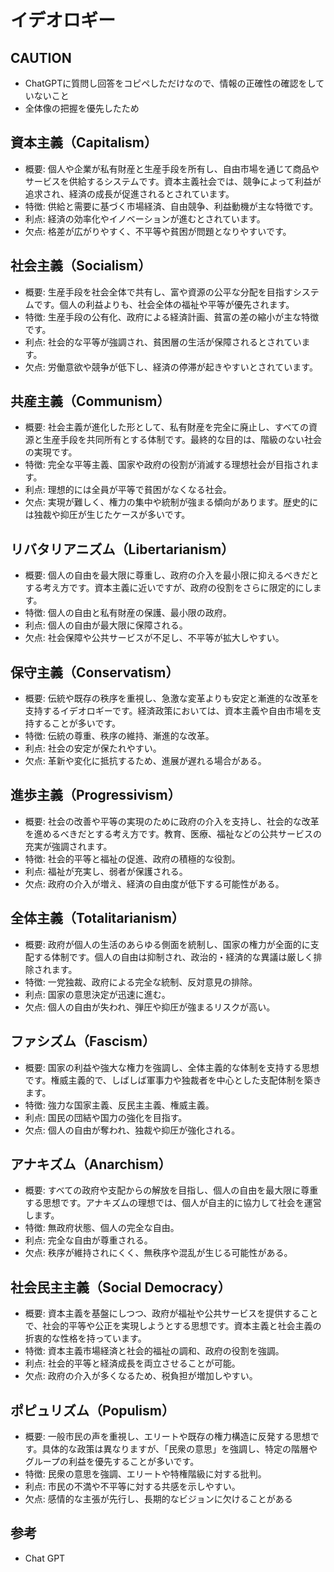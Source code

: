 # イデオロギー
## CAUTION
- ChatGPTに質問し回答をコピペしただけなので、情報の正確性の確認をしていないこと
- 全体像の把握を優先したため

## 資本主義（Capitalism）
- 概要: 個人や企業が私有財産と生産手段を所有し、自由市場を通じて商品やサービスを供給するシステムです。資本主義社会では、競争によって利益が追求され、経済の成長が促進されるとされています。
- 特徴: 供給と需要に基づく市場経済、自由競争、利益動機が主な特徴です。
- 利点: 経済の効率化やイノベーションが進むとされています。
- 欠点: 格差が広がりやすく、不平等や貧困が問題となりやすいです。

## 社会主義（Socialism）
- 概要: 生産手段を社会全体で共有し、富や資源の公平な分配を目指すシステムです。個人の利益よりも、社会全体の福祉や平等が優先されます。
- 特徴: 生産手段の公有化、政府による経済計画、貧富の差の縮小が主な特徴です。
- 利点: 社会的な平等が強調され、貧困層の生活が保障されるとされています。
- 欠点: 労働意欲や競争が低下し、経済の停滞が起きやすいとされています。

## 共産主義（Communism）
- 概要: 社会主義が進化した形として、私有財産を完全に廃止し、すべての資源と生産手段を共同所有とする体制です。最終的な目的は、階級のない社会の実現です。
- 特徴: 完全な平等主義、国家や政府の役割が消滅する理想社会が目指されます。
- 利点: 理想的には全員が平等で貧困がなくなる社会。
- 欠点: 実現が難しく、権力の集中や統制が強まる傾向があります。歴史的には独裁や抑圧が生じたケースが多いです。

## リバタリアニズム（Libertarianism）
- 概要: 個人の自由を最大限に尊重し、政府の介入を最小限に抑えるべきだとする考え方です。資本主義に近いですが、政府の役割をさらに限定的にします。
- 特徴: 個人の自由と私有財産の保護、最小限の政府。
- 利点: 個人の自由が最大限に保障される。
- 欠点: 社会保障や公共サービスが不足し、不平等が拡大しやすい。

## 保守主義（Conservatism）
- 概要: 伝統や既存の秩序を重視し、急激な変革よりも安定と漸進的な改革を支持するイデオロギーです。経済政策においては、資本主義や自由市場を支持することが多いです。
- 特徴: 伝統の尊重、秩序の維持、漸進的な改革。
- 利点: 社会の安定が保たれやすい。
- 欠点: 革新や変化に抵抗するため、進展が遅れる場合がある。

## 進歩主義（Progressivism）
- 概要: 社会の改善や平等の実現のために政府の介入を支持し、社会的な改革を進めるべきだとする考え方です。教育、医療、福祉などの公共サービスの充実が強調されます。
- 特徴: 社会的平等と福祉の促進、政府の積極的な役割。
- 利点: 福祉が充実し、弱者が保護される。
- 欠点: 政府の介入が増え、経済の自由度が低下する可能性がある。

## 全体主義（Totalitarianism）
- 概要: 政府が個人の生活のあらゆる側面を統制し、国家の権力が全面的に支配する体制です。個人の自由は抑制され、政治的・経済的な異議は厳しく排除されます。
- 特徴: 一党独裁、政府による完全な統制、反対意見の排除。
- 利点: 国家の意思決定が迅速に進む。
- 欠点: 個人の自由が失われ、弾圧や抑圧が強まるリスクが高い。

## ファシズム（Fascism）
- 概要: 国家の利益や強大な権力を強調し、全体主義的な体制を支持する思想です。権威主義的で、しばしば軍事力や独裁者を中心とした支配体制を築きます。
- 特徴: 強力な国家主義、反民主主義、権威主義。
- 利点: 国民の団結や国力の強化を目指す。
- 欠点: 個人の自由が奪われ、独裁や抑圧が強化される。

## アナキズム（Anarchism）
- 概要: すべての政府や支配からの解放を目指し、個人の自由を最大限に尊重する思想です。アナキズムの理想では、個人が自主的に協力して社会を運営します。
- 特徴: 無政府状態、個人の完全な自由。
- 利点: 完全な自由が尊重される。
- 欠点: 秩序が維持されにくく、無秩序や混乱が生じる可能性がある。

## 社会民主主義（Social Democracy）
- 概要: 資本主義を基盤にしつつ、政府が福祉や公共サービスを提供することで、社会的平等や公正を実現しようとする思想です。資本主義と社会主義の折衷的な性格を持っています。
- 特徴: 資本主義市場経済と社会的福祉の調和、政府の役割を強調。
- 利点: 社会的平等と経済成長を両立させることが可能。
- 欠点: 政府の介入が多くなるため、税負担が増加しやすい。

## ポピュリズム（Populism）
- 概要: 一般市民の声を重視し、エリートや既存の権力構造に反発する思想です。具体的な政策は異なりますが、「民衆の意思」を強調し、特定の階層やグループの利益を優先することが多いです。
- 特徴: 民衆の意思を強調、エリートや特権階級に対する批判。
- 利点: 市民の不満や不平等に対する共感を示しやすい。
- 欠点: 感情的な主張が先行し、長期的なビジョンに欠けることがある

## 参考
- Chat GPT
